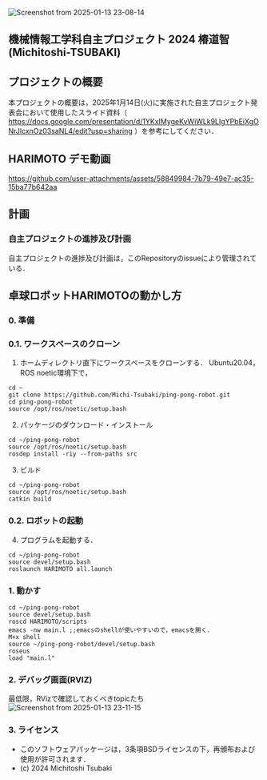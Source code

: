 ![Screenshot from 2025-01-13 23-08-14](https://github.com/user-attachments/assets/e43ff8e6-4381-4f09-beb6-0cadd1e39547)

## 機械情報工学科自主プロジェクト 2024 椿道智(Michitoshi-TSUBAKI)

## プロジェクトの概要
本プロジェクトの概要は，2025年1月14日(火)に実施された自主プロジェクト発表会において使用したスライド資料（ https://docs.google.com/presentation/d/1YKxIMygeKvWiWLk9LIgYPbEiXgONrJlcxnOz03saNL4/edit?usp=sharing ）を参考にしてください．

## HARIMOTO デモ動画

https://github.com/user-attachments/assets/58849984-7b79-49e7-ac35-15ba77b642aa

## 計画
### 自主プロジェクトの進捗及び計画
自主プロジェクトの進捗及び計画は，このRepositoryのissueにより管理されている．

## 卓球ロボットHARIMOTOの動かし方
### 0. 準備
### 0.1. ワークスペースのクローン
1. ホームディレクトリ直下にワークスペースをクローンする．
Ubuntu20.04，ROS noetic環境下で，
```
cd ~
git clone https://github.com/Michi-Tsubaki/ping-pong-robot.git
cd ping-pong-robot
source /opt/ros/noetic/setup.bash
```

2. パッケージのダウンロード・インストール
```
cd ~/ping-pong-robot
source /opt/ros/noetic/setup.bash
rosdep install -riy --from-paths src
```
3. ビルド
```
cd ~/ping-pong-robot
source /opt/ros/noetic/setup.bash
catkin build
```

### 0.2. ロボットの起動
4. プログラムを起動する．
```
cd ~/ping-pong-robot
source devel/setup.bash
roslaunch HARIMOTO all.launch
```


### 1. 動かす
```
cd ~/ping-pong-robot
source devel/setup.bash
roscd HARIMOTO/scripts
emacs -nw main.l ;;emacsのshellが使いやすいので，emacsを開く．
M+x shell
source ~/ping-pong-robot/devel/setup.bash
roseus
load "main.l"
```

### 2. デバッグ画面(RVIZ)
最低限，RVizで確認しておくべきtopicたち
![Screenshot from 2025-01-13 23-11-15](https://github.com/user-attachments/assets/e7c7a252-34e4-4e2f-a804-e5e31668f6c8)

### 3. ライセンス
* このソフトウェアパッケージは，3条項BSDライセンスの下，再頒布および使用が許可されます．
* (c) 2024 Michitoshi Tsubaki
